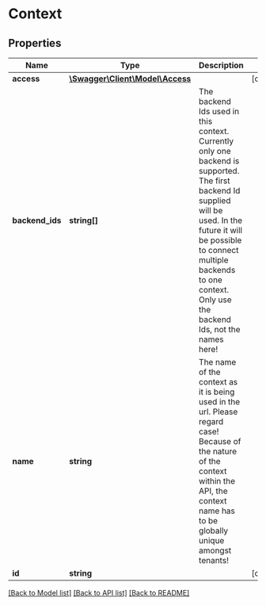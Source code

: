# Context

## Properties
Name | Type | Description | Notes
------------ | ------------- | ------------- | -------------
**access** | [**\Swagger\Client\Model\Access**](Access.md) |  | [optional] 
**backend_ids** | **string[]** | The backend Ids used in this context. Currently only one backend is supported. The first backend Id supplied will be used. In the future it will be possible to connect multiple backends to one context. Only use the backend Ids, not the names here! | 
**name** | **string** | The name of the context as it is being used in the url. Please regard case! Because of the nature of the context within the API, the context name has to be globally unique amongst tenants! | 
**id** | **string** |  | [optional] 

[[Back to Model list]](../README.md#documentation-for-models) [[Back to API list]](../README.md#documentation-for-api-endpoints) [[Back to README]](../README.md)


